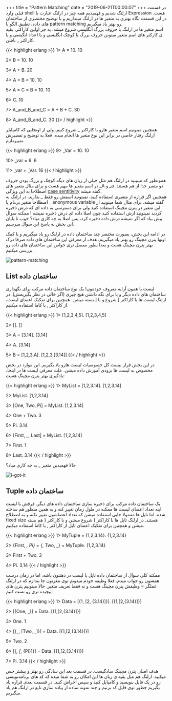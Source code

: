 +++
title = "Pattern Matching"
date = "2019-06-21T00:00:07"
+++
در قسمت قبلی وارد shell ارلنگ شدیم و فهمیدیم همه چیز در ارلنگ عبارت یا Expression هست. در این قسمت نگاه بهتری به متغیر ها در ارلنگ میندازیم و با توضیح مختصری از ساختمان های داده، تطبیق الگو یا pattern matching رو بهتر یاد میگیریم.  
اسم متغیر ها در ارلنگ با حروف بزرگ انگلیسی شروع میشه. به جز اولین کاراکتر، بقیه ی کارکتر های اسم متغیر میتونن حروف بزرگ یا کوچک انگلیسی و یا اعداد انگیسی و یا کاراکتر _ باشن.  

{{< highlight erlang >}}
1> A = 10.
10

2> B = 10.
10

3> A + B.
20

4> A = B = 10.
10

5> A = C = B = 10.
10

6> C.
10

7> A_and_B_and_C = A + B + C.
30

8> A_and_B_and_C.
30
{{< / highlight >}}

همچنین میتونیم اسم متغیر هارو با کاراکتر _ شروع کنیم. ولی از اونجایی که کامپایلر ارلنگ رفتار خاصی در برابر این نوع متغیر ها انجام میده، فعلا به توضیح و تفصیرش نمیپردازم.

{{< highlight erlang >}}
9> _Var = 10.
10

10> _var = 6.
6

11> _var + _Var.
16
{{< / highlight >}}

همونطور که میبینید در ارلنگ هم مثل خیلی از زبان های دیگه کوچک و بزرگ بودن حروف در اسم متغیر ها مهم هست و برای مثال متغیر های _A و _a دو متغیر جدا از هم هستند. اصطلاحا به این ویژگی  [case sentitivity](https://en.wikipedia.org/wiki/Case_sensitivity) گفته میشه.  
همچنین اگر قراره از متغیری استفاده کنید، نمیتونید اسمش رو فقط _ بذارید. در ارلنگ به _ اصطلاحا متغیر بی‌نام یا anonymous variable گفته میشه. برای مثال شما میتونید از این متغیر در پترن مچینگ استفاده کنید ولی برای دسترسی به داده ای که درش ذخیره کردید نمیتونید ازش استفاده کنید چون اصلا داده ای درش ذخیره نمیشه ! ممکنه سوال پیش بیاد که اگر نمیشه درش داده ذخیره کرد، پس اصلا به چه کاری میاد؟ خوب تا پایان این بخش به پاسخ این سوال میرسیم.  


در ادامه این بخش، بصورت مختصر چند ساختمان داده در ارلنگ رو یاد میگیریم و با کمک اونها پترن مچینگ رو بهتر یاد میگیریم. هدف از معرفی این ساختمان های داده صرفا درک بهتر پترن مچینگ هست و بعدا بطور مفصل تری خواص این ساختمان های داده رو بررسی میکنیم.  

![pattern-matching](/posts/images/erlang-fa.ir-pattern-matching-01.jpg)



## List ساختمان داده
لیست یا همون آرایه معروف خودمون! یک نوع ساختمان داده مرکب برای نگهداری ساختمان های داده دیگر و یا برای نگه داشتن هیچ چیزی (اگر خالی در نظر بگیریمش). در ارلنگ لیست ها با کاراکتر ] شروع و با [ بسته میشن. همچنین برای تفکیک اعضای لیست، از کاراکتر , یا کاما استفاده میکنیم.

{{< highlight erlang >}}
1> [1,2,3,4,5].
[1,2,3,4,5]

2> [].
[]

3> A = [3.14].
[3.14]

4> A.
[3.14]

5> B = [1,2,3,A].
[1,2,3,[3.14]]
{{< / highlight >}}

در این بخش قرار نیست کل خصوصیات لیست هارو یاد بگیریم. این موارد در بخش مخصوص به لیست ها بزودی آموزش داده میشن. علت معرفی لیست ها در اینجا، یادگیری بهتر پترن مچینگ هست:

{{< highlight erlang >}}
1> MyList = [1,2,3.14].
[1,2,3.14]

2> MyList.
[1,2,3.14]

3> [One, Two, Pi] = MyList.
[1,2,3.14]

4> One + Two.
3

5> Pi.
3.14

6> [First, _, Last] = MyList.
[1,2,3.14]

7> First.
1

8> Last.
3.14
{{< / highlight >}}

حالا فهمیدین متغیر _ به چه کاری میاد؟

![i-got-it](/posts/images/erlang-fa.ir-pattern-matching-02.png)

## Tuple ساختمان داده
یک ساختمان داده مرکب برای ذخیره سازی ساختمان داده های دیگر. فرقش با لیست اینه تعداد اعضای لیست ها ممکنه در طول زمان تغییر کنه و به همین منظور هم ساخته شده. اما تاپل ها معمولا جایی استفاده میشن که تعداد اعضاشون تغییر نکنه و به اصطلاح fixed size هستند. در ارلنگ تاپل ها با کاراکتر } شروع میشن و با کاراکتر { هم بسته میشن و همچنین برای تفکیک اعضای تاپل از کاراکتر , یا کاما استفاده میکنیم.

{{< highlight erlang >}}
1> MyTuple = {1,2,3.14}.
{1,2,3.14}

2> {First, _, Pi} = {_, Two, _} = MyTuple.
{1,2,3.14}

3> First + Two.
3

4> Pi.
3.14
{{< / highlight >}}

ممکنه کلی سوال از ساختمان داده تاپل یا لیست در ذهنتون باشه. اما در زمان درست همشون رو جواب میدم. فعلا وظیفه خودم میدونم توی مغزتون جا بندازم که در ارلنگ عملگر = وظیفش پترن مچینگ هست و نه فقط تعریف متغیر. حالا میتونیم پترن های پیچیده تری رو تست کنیم:

{{< highlight erlang >}}
1> Data = [{1, [2, {3.14}]}].
[{1,[2,{3.14}]}]

2> [{One, _}] = Data.
[{1,[2,{3.14}]}]

3> One.
1

4> [{_, [Two, _]}] = Data.
[{1,[2,{3.14}]}]

5> Two.
2

6> [{_, [_, {Pi}]}] = Data.
[{1,[2,{3.14}]}]

7> Pi.
3.14
{{< / highlight >}}

هدف اصلی پترن مچینگ سادگیست. در قسمت بعد این سادگی رو بهتر و بیشتر حس میکنید. ارلنگ هم مثل بقیه ی زبان ها این امکان رو به شما میده که کد های برنامه‌نویسی رو در یک فایل بنویسید و کامپایل کنید و سپس اجراش کنید. در قسمت بعدی قراره یاد بگیریم چطور توی فایل کد بزنیم و چند نمونه ساده از پیاده سازی تابع در ارلنگ هم یاد میگیریم.

